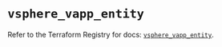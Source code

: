 # `vsphere_vapp_entity`

Refer to the Terraform Registry for docs: [`vsphere_vapp_entity`](https://registry.terraform.io/providers/hashicorp/vsphere/2.9.1/docs/resources/vapp_entity).
